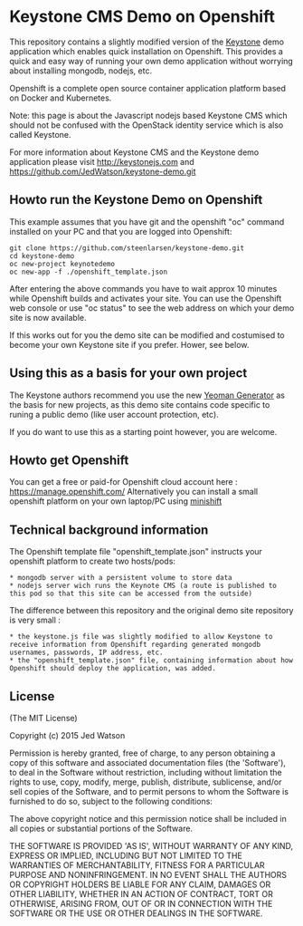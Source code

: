 Keystone CMS Demo on Openshift
==============================

This repository contains a slightly modified version of the [Keystone](http://keystonejs.com) demo application which enables quick installation on Openshift. This provides a quick and easy way of running your own demo application without worrying about installing mongodb, nodejs, etc.

Openshift is a complete open source container application platform based on Docker and Kubernetes.

Note: this page is about the Javascript nodejs based Keystone CMS which should not be confused with the OpenStack identity service which is also called Keystone.

For more information about Keystone CMS and the Keystone demo application please visit http://keystonejs.com and https://github.com/JedWatson/keystone-demo.git

## Howto run the Keystone Demo on Openshift

This example assumes that you have git and the openshift "oc" command installed on your PC and that you are logged into Openshift:

    git clone https://github.com/steenlarsen/keystone-demo.git
    cd keystone-demo
    oc new-project keynotedemo
    oc new-app -f ./openshift_template.json

After entering the above commands you have to wait approx 10 minutes while Openshift builds and activates your site. You can use the Openshift web console or use "oc status" to see the web address on which your demo site is now available.

If this works out for you the demo site can be modified and costumised to become your own Keystone site if you prefer. Hower, see below.

## Using this as a basis for your own project

The Keystone authors recommend you use the new [Yeoman Generator](https://github.com/JedWatson/generator-keystone) as the basis for new projects, as this demo site contains code specific to runing a public demo (like user account protection, etc).

If you do want to use this as a starting point however, you are welcome.

## Howto get Openshift

You can get a free or paid-for Openshift cloud account here : https://manage.openshift.com/
Alternatively you can install a small openshift platform on your own laptop/PC using [minishift](https://docs.openshift.org/latest/minishift/index.html)

## Technical background information

The Openshift template file "openshift_template.json" instructs your openshift platform to create two hosts/pods:

    * mongodb server with a persistent volume to store data
    * nodejs server wich runs the Keynote CMS (a route is published to this pod so that this site can be accessed from the outside)

The difference between this repository and the original demo site repository is very small :

    * the keystone.js file was slightly modified to allow Keystone to receive information from Openshift regarding generated mongodb usernames, passwords, IP address, etc.
    * the "openshift_template.json" file, containing information about how Openshift should deploy the application, was added.

## License

(The MIT License)

Copyright (c) 2015 Jed Watson

Permission is hereby granted, free of charge, to any person obtaining
a copy of this software and associated documentation files (the
'Software'), to deal in the Software without restriction, including
without limitation the rights to use, copy, modify, merge, publish,
distribute, sublicense, and/or sell copies of the Software, and to
permit persons to whom the Software is furnished to do so, subject to
the following conditions:

The above copyright notice and this permission notice shall be
included in all copies or substantial portions of the Software.

THE SOFTWARE IS PROVIDED 'AS IS', WITHOUT WARRANTY OF ANY KIND,
EXPRESS OR IMPLIED, INCLUDING BUT NOT LIMITED TO THE WARRANTIES OF
MERCHANTABILITY, FITNESS FOR A PARTICULAR PURPOSE AND NONINFRINGEMENT.
IN NO EVENT SHALL THE AUTHORS OR COPYRIGHT HOLDERS BE LIABLE FOR ANY
CLAIM, DAMAGES OR OTHER LIABILITY, WHETHER IN AN ACTION OF CONTRACT,
TORT OR OTHERWISE, ARISING FROM, OUT OF OR IN CONNECTION WITH THE
SOFTWARE OR THE USE OR OTHER DEALINGS IN THE SOFTWARE.
